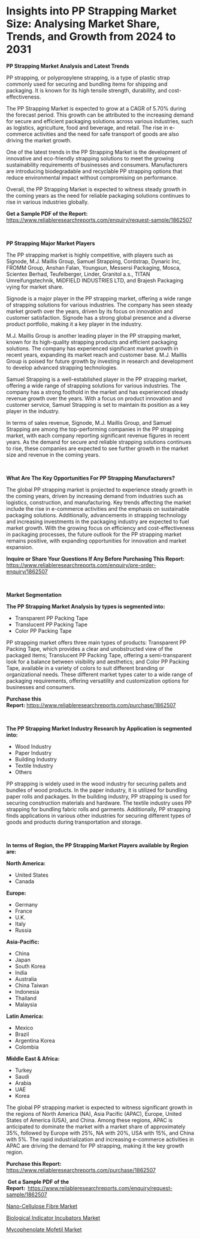 <p><h1>Insights into PP Strapping Market Size: Analysing Market Share, Trends, and Growth from 2024 to 2031</h1></p><p><strong>PP Strapping Market Analysis and Latest Trends</strong></p>
<p><p>PP strapping, or polypropylene strapping, is a type of plastic strap commonly used for securing and bundling items for shipping and packaging. It is known for its high tensile strength, durability, and cost-effectiveness.</p><p>The PP Strapping Market is expected to grow at a CAGR of 5.70% during the forecast period. This growth can be attributed to the increasing demand for secure and efficient packaging solutions across various industries, such as logistics, agriculture, food and beverage, and retail. The rise in e-commerce activities and the need for safe transport of goods are also driving the market growth.</p><p>One of the latest trends in the PP Strapping Market is the development of innovative and eco-friendly strapping solutions to meet the growing sustainability requirements of businesses and consumers. Manufacturers are introducing biodegradable and recyclable PP strapping options that reduce environmental impact without compromising on performance.</p><p>Overall, the PP Strapping Market is expected to witness steady growth in the coming years as the need for reliable packaging solutions continues to rise in various industries globally.</p></p>
<p><strong>Get a Sample PDF of the Report:&nbsp;</strong> <a href="https://www.reliableresearchreports.com/enquiry/request-sample/1862507">https://www.reliableresearchreports.com/enquiry/request-sample/1862507</a></p>
<p>&nbsp;</p>
<p><strong>PP Strapping Major Market Players</strong></p>
<p><p>The PP strapping market is highly competitive, with players such as Signode, M.J. Maillis Group, Samuel Strapping, Cordstrap, Dynaric Inc, FROMM Group, Anshan Falan, Youngsun, Messersì Packaging, Mosca, Scientex Berhad, Teufelberger, Linder, Granitol a.s., TITAN Umreifungstechnik, MiDFIELD INDUSTRIES LTD, and Brajesh Packaging vying for market share.</p><p>Signode is a major player in the PP strapping market, offering a wide range of strapping solutions for various industries. The company has seen steady market growth over the years, driven by its focus on innovation and customer satisfaction. Signode has a strong global presence and a diverse product portfolio, making it a key player in the industry.</p><p>M.J. Maillis Group is another leading player in the PP strapping market, known for its high-quality strapping products and efficient packaging solutions. The company has experienced significant market growth in recent years, expanding its market reach and customer base. M.J. Maillis Group is poised for future growth by investing in research and development to develop advanced strapping technologies.</p><p>Samuel Strapping is a well-established player in the PP strapping market, offering a wide range of strapping solutions for various industries. The company has a strong foothold in the market and has experienced steady revenue growth over the years. With a focus on product innovation and customer service, Samuel Strapping is set to maintain its position as a key player in the industry.</p><p>In terms of sales revenue, Signode, M.J. Maillis Group, and Samuel Strapping are among the top-performing companies in the PP strapping market, with each company reporting significant revenue figures in recent years. As the demand for secure and reliable strapping solutions continues to rise, these companies are expected to see further growth in the market size and revenue in the coming years.</p></p>
<p>&nbsp;</p>
<p><strong>What Are The Key Opportunities For PP Strapping Manufacturers?</strong></p>
<p><p>The global PP strapping market is projected to experience steady growth in the coming years, driven by increasing demand from industries such as logistics, construction, and manufacturing. Key trends affecting the market include the rise in e-commerce activities and the emphasis on sustainable packaging solutions. Additionally, advancements in strapping technology and increasing investments in the packaging industry are expected to fuel market growth. With the growing focus on efficiency and cost-effectiveness in packaging processes, the future outlook for the PP strapping market remains positive, with expanding opportunities for innovation and market expansion.</p></p>
<p><strong>Inquire or Share Your Questions If Any Before Purchasing This Report:</strong> <a href="https://www.reliableresearchreports.com/enquiry/pre-order-enquiry/1862507">https://www.reliableresearchreports.com/enquiry/pre-order-enquiry/1862507</a></p>
<p>&nbsp;</p>
<p><strong>Market Segmentation</strong></p>
<p><strong>The PP Strapping Market Analysis by types is segmented into:</strong></p>
<p><ul><li>Transparent PP Packing Tape</li><li>Translucent PP Packing Tape</li><li>Color PP Packing Tape</li></ul></p>
<p><p>PP strapping market offers three main types of products: Transparent PP Packing Tape, which provides a clear and unobstructed view of the packaged items; Translucent PP Packing Tape, offering a semi-transparent look for a balance between visibility and aesthetics; and Color PP Packing Tape, available in a variety of colors to suit different branding or organizational needs. These different market types cater to a wide range of packaging requirements, offering versatility and customization options for businesses and consumers.</p></p>
<p><strong>Purchase this Report:&nbsp;</strong><a href="https://www.reliableresearchreports.com/purchase/1862507">https://www.reliableresearchreports.com/purchase/1862507</a></p>
<p>&nbsp;</p>
<p><strong>The PP Strapping Market Industry Research by Application is segmented into:</strong></p>
<p><ul><li>Wood Industry</li><li>Paper Industry</li><li>Building Industry</li><li>Textile Industry</li><li>Others</li></ul></p>
<p><p>PP strapping is widely used in the wood industry for securing pallets and bundles of wood products. In the paper industry, it is utilized for bundling paper rolls and packages. In the building industry, PP strapping is used for securing construction materials and hardware. The textile industry uses PP strapping for bundling fabric rolls and garments. Additionally, PP strapping finds applications in various other industries for securing different types of goods and products during transportation and storage.</p></p>
<p>&nbsp;</p>
<p><strong>In terms of Region, the PP Strapping Market Players available by Region are:</strong></p>
<p>
    <p> <strong> North America: </strong>
        <ul>
            <li>United States</li>
            <li>Canada</li>
        </ul>
        </p> 
    <p> <strong> Europe: </strong>
        <ul>
            <li>Germany</li>
            <li>France</li>
            <li>U.K.</li>
            <li>Italy</li>
            <li>Russia</li>
        </ul>
        </p> 
    <p> <strong> Asia-Pacific: </strong>
        <ul>
            <li>China</li>
            <li>Japan</li>
            <li>South Korea</li>
            <li>India</li>
            <li>Australia</li>
            <li>China Taiwan</li>
            <li>Indonesia</li>
            <li>Thailand</li>
            <li>Malaysia</li>
        </ul>
        </p> 
    <p> <strong> Latin America: </strong>
        <ul>
            <li>Mexico</li>
            <li>Brazil</li>
            <li>Argentina Korea</li>
            <li>Colombia</li>
        </ul>
        </p> 
    <p> <strong> Middle East & Africa: </strong>
        <ul>
            <li>Turkey</li>
            <li>Saudi</li>
            <li>Arabia</li>
            <li>UAE</li>
            <li>Korea</li>
        </ul>
    </p>
    </p>
<p><p>The global PP strapping market is expected to witness significant growth in the regions of North America (NA), Asia Pacific (APAC), Europe, United States of America (USA), and China. Among these regions, APAC is anticipated to dominate the market with a market share of approximately 35%, followed by Europe with 25%, NA with 20%, USA with 15%, and China with 5%. The rapid industrialization and increasing e-commerce activities in APAC are driving the demand for PP strapping, making it the key growth region.</p></p>
<p><strong>Purchase this Report: </strong><a href="https://www.reliableresearchreports.com/purchase/1862507">https://www.reliableresearchreports.com/purchase/1862507</a></p>
<p>&nbsp;<strong>Get a Sample PDF of the Report:&nbsp;&nbsp;</strong><a href="https://www.reliableresearchreports.com/enquiry/request-sample/1862507">https://www.reliableresearchreports.com/enquiry/request-sample/1862507</a></p>
<p><strong></strong></p>
<p><p><a href="https://view.publitas.com/reportprime-1/insights-into-nano-cellulose-fibre-market-size-analysing-market-share-trends-and-growth-from-2023-to-2030/">Nano-Cellulose Fibre Market</a></p><p><a href="https://view.publitas.com/reportprime-1/biological-indicator-incubators-market-size-growth-and-forecast-from-2023-2030/">Biological Indicator Incubators Market</a></p><p><a href="https://view.publitas.com/reportprime-1/mycophenolate-mofetil-market-size-market-share-and-global-market-analysis-report-2023-2030/">Mycophenolate Mofetil Market</a></p></p>